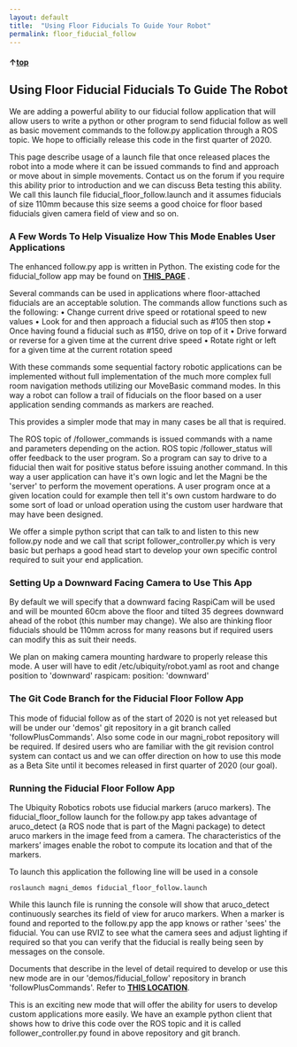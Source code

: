 ```yaml
---
layout: default
title:  "Using Floor Fiducials To Guide Your Robot"
permalink: floor_fiducial_follow
---
```


#### &uarr;[top](https://ubiquityrobotics.github.io/learn/)

## Using Floor Fiducial Fiducials To Guide The Robot
We are adding a powerful ability to our fiducial follow application that will allow users to
write a python or other program to send fiducial follow as well as basic movement
commands to the follow.py application through a ROS topic. We hope to officially
release this code in the first quarter of 2020.

This page describe usage of a launch file that once released places the robot into a
mode where it can be issued commands to find and approach or move about in simple
movements. Contact us on the forum if you require this ability prior to introduction and
we can discuss Beta testing this ability. We call this launch file
fiducial_floor_follow.launch and it assumes fiducials of size 110mm because this size
seems a good choice for floor based fiducials given camera field of view and so on.

### A Few Words To Help Visualize How This Mode Enables User Applications
The enhanced follow.py app is written in Python. The existing code for the fiducial_follow
app may be found on [**THIS_PAGE**](https://github.com/UbiquityRobotics/demos/blob/master/fiducial_follow/nodes/follow.py) .

Several commands can be used in
applications where floor-attached fiducials are an acceptable solution. The commands allow functions such as the following:
• Change current drive speed or rotational speed to new values
• Look for and then approach a fiducial such as #105 then stop
• Once having found a fiducial such as #150, drive on top of it
• Drive forward or reverse for a given time at the current drive speed
• Rotate right or left for a given time at the current rotation speed

With these commands some sequential factory robotic applications can be implemented
without full implementation of the much more complex full room navigation methods
utilizing our MoveBasic command modes. In this way a robot can follow a trail of
fiducials on the floor based on a user application sending commands as markers are
reached.

This provides a simpler mode that may in many cases be all that is required.

The ROS topic of /follower_commands is issued commands with a name and
parameters depending on the action. ROS topic /follower_status will offer feedback to
the user program. So a program can say to drive to a fiducial then wait for positive
status before issuing another command. In this way a user application can have it's own
logic and let the Magni be the 'server' to perform the movement operations.
A user program once at a given location could for example then tell it's own custom
hardware to do some sort of load or unload operation using the custom user hardware
that may have been designed.

We offer a simple python script that can talk to and listen to this new follow.py node and
we call that script follower_controller.py which is very basic but perhaps a good head
start to develop your own specific control required to suit your end application.

### Setting Up a Downward Facing Camera to Use This App
By default we will specify that a downward facing RaspiCam will be used and will be
mounted 60cm above the floor and tilted 35 degrees downward ahead of the robot (this
number may change). We also are thinking floor fiducials should be 110mm across for
many reasons but if required users can modify this as suit their needs.

We plan on making camera mounting hardware to properly release this mode. A user
will have to edit /etc/ubiquity/robot.yaml as root and change position to 'downward'
raspicam:
position: 'downward'

### The Git Code Branch for the Fiducial Floor Follow App
This mode of fiducial follow as of the start of 2020 is not yet released but will be under
our 'demos' git repository in a git branch called
'followPlusCommands'. Also some code in our magni_robot repository will be required.
If desired users who are familiar with the git revision control system can contact us and
we can offer direction on how to use this mode as a Beta Site until it becomes released
in first quarter of 2020 (our goal).

### Running the Fiducial Floor Follow App
The Ubiquity Robotics robots use fiducial markers (aruco markers). The
fiducial_floor_follow launch for the follow.py app takes advantage of aruco_detect (a
ROS node that is part of the Magni package) to detect aruco markers in the image feed
from a camera. The characteristics of the markers’ images enable the robot to compute
its location and that of the markers.

To launch this application the following line will be used in a console

    roslaunch magni_demos fiducial_floor_follow.launch

While this launch file is running the console will show that aruco_detect continuously
searches its field of view for aruco markers. When a marker is found and reported to the
follow.py app the app knows or rather 'sees' the fiducial.
You can use RVIZ to see what the camera sees and adjust lighting if required so that
you can verify that the fiducial is really being seen by messages on the console.

Documents that describe in the level of detail required to develop or use this new mode are in our 'demos/fiducial_follow'
repository in branch 'followPlusCommands'. Refer to [**THIS LOCATION**](https://github.com/UbiquityRobotics/demos/tree/followPlusCommands/fiducial_follow).

This is an exciting new mode that will offer the ability for users to develop custom
applications more easily. We have an example python client that shows how to drive this code over the ROS topic
and it is called follower_controller.py found in above repository and git branch.
